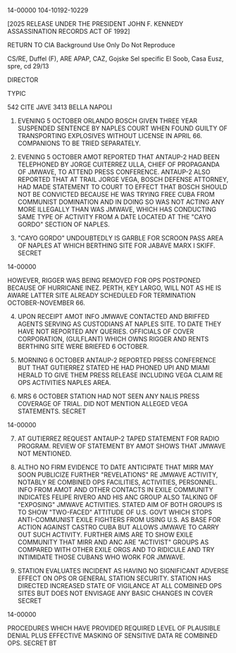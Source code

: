 14-00000
104-10192-10229

[2025 RELEASE UNDER THE PRESIDENT JOHN F. KENNEDY ASSASSINATION RECORDS ACT OF 1992]

RETURN TO CIA
Background Use Only
Do Not Reproduce

CS/RE, Duffel (F), ARE APAP, CAZ, Gojske
Sel specific El Soob, Casa Eusz, spre, cd 29/13

DIRECTOR

TYPIC

542 CITE JAVE 3413
BELLA NAPOLI

1. EVENING 5 OCTOBER ORLANDO BOSCH GIVEN THREE YEAR
SUSPENDED SENTENCE BY NAPLES COURT WHEN FOUND GUILTY OF
TRANSPORTING EXPLOSIVES WITHOUT LICENSE IN APRIL 66.
COMPANIONS TO BE TRIED SEPARATELY.

2. EVENING 5 OCTOBER AMOT REPORTED THAT ANTAUP-2 HAD
BEEN TELEPHONED BY JORGE CUITERREZ ULLA, CHIEF OF
PROPAGANDA OF JMWAVE, TO ATTEND PRESS CONFERENCE.
ANTAUP-2 ALSO REPORTED THAT AT TRAIL JORGE VEGA, BOSCH
DEFENSE ATTORNEY, HAD MADE STATEMENT TO COURT TO EFFECT THAT
BOSCH SHOULD NOT BE CONVICTED BECAUSE HE WAS TRYING FREE
CUBA FROM COMMUNIST DOMINATION AND IN DOING SO WAS NOT
ACTING ANY MORE ILLEGALLY THAN WAS JMWAVE, WHICH HAS
CONDUCTING SAME TYPE OF ACTIVITY FROM A DATE LOCATED AT
THE "CAYO GORDO" SECTION OF NAPLES.

3. "CAYO GORDO" UNDOUBTEDLY IS GARBLE FOR SCROON PASS
AREA OF NAPLES AT WHICH BERTHING SITE FOR JABAVE MARX I SKIFF.
SECRET

14-00000

HOWEVER, RIGGER WAS
BEING REMOVED FOR OPS
POSTPONED BECAUSE OF HURRICANE INEZ.
PERTH, KEY LARGO, WILL NOT
AS HE IS AWARE LATTER SITE
ALREADY SCHEDULED FOR TERMINATION OCTOBER-NOVEMBER 66.

4. UPON RECEIPT AMOT INFO JMWAVE CONTACTED AND BRIFFED
AGENTS SERVING AS CUSTODIANS AT NAPLES SITE. TO DATE THEY
HAVE NOT REPORTED ANY QUERIES. OFFICIALS OF COVER CORPORATION,
(GULFLANT) WHICH OWNS RIGGER AND RENTS BERTHING SITE WERE
BRIEFED 6 OCTOBER.

5. MORNING 6 OCTOBER ANTAUP-2 REPORTED PRESS CONFERENCE
BUT THAT GUTIERREZ STATED HE HAD PHONED UPI
AND MIAMI HERALD TO GIVE THEM PRESS RELEASE INCLUDING VEGA
CLAIM RE OPS ACTIVITIES NAPLES AREA.

6. MRS 6 OCTOBER STATION HAD NOT SEEN ANY NALIS PRESS
COVERAGE OF TRIAL. DID NOT MENTION ALLEGED VEGA STATEMENTS.
SECRET

14-00000

7. AT GUTIERREZ REQUEST ANTAUP-2 TAPED STATEMENT FOR
RADIO PROGRAM. REVIEW OF STATEMENT BY AMOT SHOWS THAT
JMWAVE NOT MENTIONED.

8. ALTHO NO FIRM EVIDENCE TO DATE ANTICIPATE THAT
MIRR MAY SOON PUBLICIZE FURTHER "REVELATIONS" RE JMWAVE
ACTIVITY, NOTABLY RE COMBINED OPS FACILITIES, ACTIVITIES,
PERSONNEL. INFO FROM AMOT AND OTHER CONTACTS IN EXILE
COMMUNITY INDICATES FELIPE RIVERO AND HIS ANC GROUP ALSO
TALKING OF "EXPOSING" JMWAVE ACTIVITIES. STATED AIM OF
BOTH GROUPS IS TO SHOW "TWO-FACED" ATTITUDE OF U.S. GOVT
WHICH STOPS ANTI-COMMUNIST EXILE FIGHTERS FROM USING U.S.
AS BASE FOR ACTION AGAINST CASTRO CUBA BUT ALLOWS JMWAVE TO
CARRY OUT SUCH ACTIVITY. FURTHER AIMS ARE TO SHOW EXILE
COMMUNITY THAT MIRR AND ANC ARE "ACTIVIST" GROUPS AS COMPARED
WITH OTHER EXILE ORGS AND TO RIDICULE AND TRY INTIMIDATE THOSE
CUBANS WHO WORK FOR JMWAVE.

9. STATION EVALUATES INCIDENT AS HAVING NO SIGNIFICANT
ADVERSE EFFECT ON OPS OR GENERAL STATION SECURITY. STATION
HAS DIRECTED INCREASED STATE OF VIGILANCE AT ALL COMBINED
OPS SITES BUT DOES NOT ENVISAGE ANY BASIC CHANGES IN COVER
SECRET

14-00000

PROCEDURES WHICH HAVE PROVIDED REQUIRED
LEVEL OF PLAUSIBLE DENIAL PLUS EFFECTIVE MASKING OF
SENSITIVE DATA RE COMBINED OPS.
SECRET
BT
